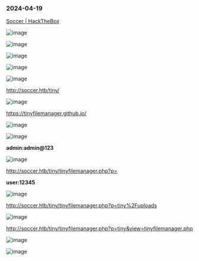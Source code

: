 ### 2024-04-19

[Soccer | HackTheBox](https://app.hackthebox.com/machines/Soccer)

![image](https://github.com/r1skkam/HackTheBox-Walkthroughs/assets/58542375/e3962273-55a8-424a-846b-3a22b1de7da8)

![image](https://github.com/r1skkam/HackTheBox-Walkthroughs/assets/58542375/01eb3854-8a08-432b-b96f-da07e468877c)

![image](https://github.com/r1skkam/HackTheBox-Walkthroughs/assets/58542375/97837b89-a423-4bf7-9ff8-15e8b0a58b31)

![image](https://github.com/r1skkam/HackTheBox-Walkthroughs/assets/58542375/fd003883-4abd-46de-a45b-09e9a883063b)

![image](https://github.com/r1skkam/HackTheBox-Walkthroughs/assets/58542375/283a5fb5-3bb3-4f5a-985e-552b181e405c)

http://soccer.htb/tiny/

![image](https://github.com/r1skkam/HackTheBox-Walkthroughs/assets/58542375/c0abbdcc-bf62-49d9-a520-da2678d5a3e5)

https://tinyfilemanager.github.io/

![image](https://github.com/r1skkam/HackTheBox-Walkthroughs/assets/58542375/a12b5c36-a21c-4c65-b469-26df88fa9ba3)

![image](https://github.com/r1skkam/HackTheBox-Walkthroughs/assets/58542375/d1a03218-7c1c-4ba1-b4bb-1646b2310101)

**admin:admin@123**

![image](https://github.com/r1skkam/HackTheBox-Walkthroughs/assets/58542375/4b715836-d82c-4ea5-9dbf-95ab9dbadfa6)

http://soccer.htb/tiny/tinyfilemanager.php?p=

**user:12345**

![image](https://github.com/r1skkam/HackTheBox-Walkthroughs/assets/58542375/576dfd30-5d9a-4fd6-9a52-35651a165ffb)

http://soccer.htb/tiny/tinyfilemanager.php?p=tiny%2Fuploads

![image](https://github.com/r1skkam/HackTheBox-Walkthroughs/assets/58542375/f115d39f-b164-4da2-9b39-abb2d80fb875)

http://soccer.htb/tiny/tinyfilemanager.php?p=tiny&view=tinyfilemanager.php

![image](https://github.com/r1skkam/HackTheBox-Walkthroughs/assets/58542375/09f48646-41e5-45a4-888e-31ab38062dfe)

![image](https://github.com/r1skkam/HackTheBox-Walkthroughs/assets/58542375/e6bf6ffd-563e-4d6c-aeaa-6383c9f3f05c)

